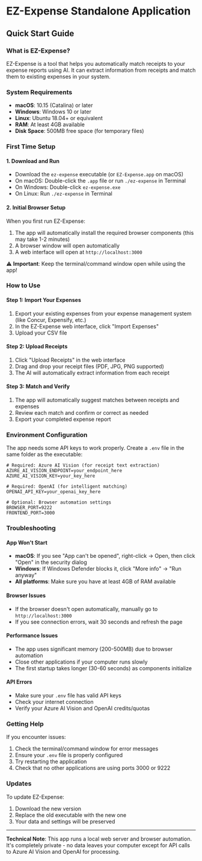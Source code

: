 # EZ-Expense Standalone Application

## Quick Start Guide

### What is EZ-Expense?

EZ-Expense is a tool that helps you automatically match receipts to your expense reports using AI. It can extract information from receipts and match them to existing expenses in your system.

### System Requirements

- **macOS**: 10.15 (Catalina) or later
- **Windows**: Windows 10 or later
- **Linux**: Ubuntu 18.04+ or equivalent
- **RAM**: At least 4GB available
- **Disk Space**: 500MB free space (for temporary files)

### First Time Setup

#### 1. Download and Run

- Download the `ez-expense` executable (or `EZ-Expense.app` on macOS)
- On macOS: Double-click the `.app` file or run `./ez-expense` in Terminal
- On Windows: Double-click `ez-expense.exe`
- On Linux: Run `./ez-expense` in Terminal

#### 2. Initial Browser Setup

When you first run EZ-Expense:

1. The app will automatically install the required browser components (this may take 1-2 minutes)
2. A browser window will open automatically
3. A web interface will open at `http://localhost:3000`

⚠️ **Important**: Keep the terminal/command window open while using the app!

### How to Use

#### Step 1: Import Your Expenses

1. Export your existing expenses from your expense management system (like Concur, Expensify, etc.)
2. In the EZ-Expense web interface, click "Import Expenses"
3. Upload your CSV file

#### Step 2: Upload Receipts

1. Click "Upload Receipts" in the web interface
2. Drag and drop your receipt files (PDF, JPG, PNG supported)
3. The AI will automatically extract information from each receipt

#### Step 3: Match and Verify

1. The app will automatically suggest matches between receipts and expenses
2. Review each match and confirm or correct as needed
3. Export your completed expense report

### Environment Configuration

The app needs some API keys to work properly. Create a `.env` file in the same folder as the executable:

```
# Required: Azure AI Vision (for receipt text extraction)
AZURE_AI_VISION_ENDPOINT=your_endpoint_here
AZURE_AI_VISION_KEY=your_key_here

# Required: OpenAI (for intelligent matching)
OPENAI_API_KEY=your_openai_key_here

# Optional: Browser automation settings
BROWSER_PORT=9222
FRONTEND_PORT=3000
```

### Troubleshooting

#### App Won't Start

- **macOS**: If you see "App can't be opened", right-click → Open, then click "Open" in the security dialog
- **Windows**: If Windows Defender blocks it, click "More info" → "Run anyway"
- **All platforms**: Make sure you have at least 4GB of RAM available

#### Browser Issues

- If the browser doesn't open automatically, manually go to `http://localhost:3000`
- If you see connection errors, wait 30 seconds and refresh the page

#### Performance Issues

- The app uses significant memory (200-500MB) due to browser automation
- Close other applications if your computer runs slowly
- The first startup takes longer (30-60 seconds) as components initialize

#### API Errors

- Make sure your `.env` file has valid API keys
- Check your internet connection
- Verify your Azure AI Vision and OpenAI credits/quotas

### Getting Help

If you encounter issues:

1. Check the terminal/command window for error messages
2. Ensure your `.env` file is properly configured
3. Try restarting the application
4. Check that no other applications are using ports 3000 or 9222

### Updates

To update EZ-Expense:

1. Download the new version
2. Replace the old executable with the new one
3. Your data and settings will be preserved

---

**Technical Note**: This app runs a local web server and browser automation. It's completely private - no data leaves your computer except for API calls to Azure AI Vision and OpenAI for processing.
